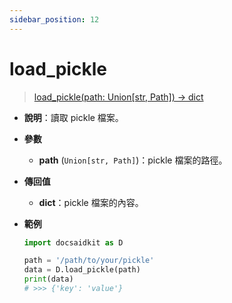```yaml
---
sidebar_position: 12
---
```


# load_pickle

> [load_pickle(path: Union[str, Path]) -> dict](https://github.com/DocsaidLab/DocsaidKit/blob/012540eebaebb2718987dd3ec0f7dcf40f403caa/docsaidkit/utils/files_utils.py#L159)

- **說明**：讀取 pickle 檔案。

- **參數**
    - **path** (`Union[str, Path]`)：pickle 檔案的路徑。

- **傳回值**
    - **dict**：pickle 檔案的內容。

- **範例**

    ```python
    import docsaidkit as D

    path = '/path/to/your/pickle'
    data = D.load_pickle(path)
    print(data)
    # >>> {'key': 'value'}
    ```

